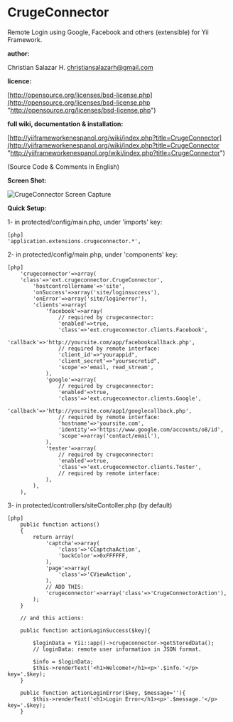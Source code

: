 CrugeConnector
==============

Remote Login using Google, Facebook and others (extensible) for Yii Framework.

**author:**

Christian Salazar H. <christiansalazarh@gmail.com>

**licence:**

[http://opensource.org/licenses/bsd-license.php](http://opensource.org/licenses/bsd-license.php "http://opensource.org/licenses/bsd-license.php")

**full wiki, documentation & installation:**

[http://yiiframeworkenespanol.org/wiki/index.php?title=CrugeConnector](http://yiiframeworkenespanol.org/wiki/index.php?title=CrugeConnector "http://yiiframeworkenespanol.org/wiki/index.php?title=CrugeConnector")

(Source Code & Comments in English)

**Screen Shot:**

![CrugeConnector Screen Capture](https://bitbucket.org/christiansalazarh/crugeconnector/downloads/crugeconnector--viewlogin.png "CrugeConnector Screen Capture")

**Quick Setup:**

1- in protected/config/main.php, under 'imports' key:
~~~
[php]
'application.extensions.crugeconnector.*',
~~~
2- in protected/config/main.php, under 'components' key:
~~~
[php]
	'crugeconnector'=>array(
	'class'=>'ext.crugeconnector.CrugeConnector',
		'hostcontrollername'=>'site',
		'onSuccess'=>array('site/loginsuccess'),
		'onError'=>array('site/loginerror'),
		'clients'=>array(
			'facebook'=>array(
				// required by crugeconnector:
				'enabled'=>true,
				'class'=>'ext.crugeconnector.clients.Facebook',
				'callback'=>'http://yoursite.com/app/facebookcallback.php',
				// required by remote interface:
				'client_id'=>"yourappid",
				'client_secret'=>"yoursecretid",
				'scope'=>'email, read_stream',
			),	
			'google'=>array(
				// required by crugeconnector:
				'enabled'=>true,
				'class'=>'ext.crugeconnector.clients.Google',
				'callback'=>'http://yoursite.com/app1/googlecallback.php',
				// required by remote interface:
				'hostname'=>'yoursite.com',
				'identity'=>'https://www.google.com/accounts/o8/id',
				'scope'=>array('contact/email'),
			),
			'tester'=>array(
				// required by crugeconnector:
				'enabled'=>true,
				'class'=>'ext.crugeconnector.clients.Tester',
				// required by remote interface:
			),
		),
	),
~~~
3- in protected/controllers/siteContoller.php (by default)
~~~
[php]
	public function actions()
	{
		return array(
			'captcha'=>array(
				'class'=>'CCaptchaAction',
				'backColor'=>0xFFFFFF,
			),
			'page'=>array(
				'class'=>'CViewAction',
			),
			// ADD THIS:
			'crugeconnector'=>array('class'=>'CrugeConnectorAction'),
		);
	}

	// and this actions:

	public function actionLoginSuccess($key){

		$loginData = Yii::app()->crugeconnector->getStoredData();
		// loginData: remote user information in JSON format.

		$info = $loginData;
		$this->renderText('<h1>Welcome!</h1><p>'.$info.'</p> key='.$key);
	}

	public function actionLoginError($key, $message=''){
		$this->renderText('<h1>Login Error</h1><p>'.$message.'</p> key='.$key);
	}
~~~



